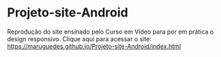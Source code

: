 # Projeto-site-Android
Reprodução do site ensinado pelo Curso em Vídeo para por em prática o design responsivo.
Clique aqui para acessar o site: https://maruguedes.github.io/Projeto-site-Android/index.html


